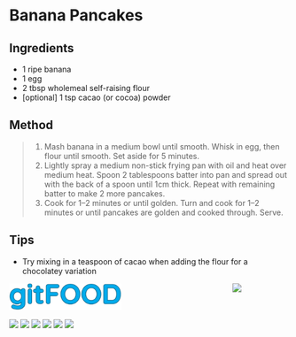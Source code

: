 # Banana Pancakes

## Ingredients

- 1 ripe banana
- 1 egg
- 2 tbsp wholemeal self-raising flour
- [optional] 1 tsp cacao (or cocoa) powder

## Method

> 1. Mash banana in a medium bowl until smooth. Whisk in egg, then flour until smooth. Set aside for 5 minutes.
> 1. Lightly spray a medium non-stick frying pan with oil and heat over medium heat. Spoon 2 tablespoons batter into pan and spread out with the back of a spoon until 1cm thick. Repeat with remaining batter to make 2 more pancakes.
> 1. Cook for 1–2 minutes or until golden. Turn and cook for 1–2 minutes or until pancakes are golden and cooked through. Serve.

## Tips
- Try mixing in a teaspoon of cacao when adding the flour for a chocolatey variation

<img src="../images/logo_sm.png" width="40%" />

<img src="https://profile-counter.glitch.me/gitfood_bananapancakes/count.svg" width="20%" align="right" />

<img src="https://img.shields.io/badge/breakfast-blue.svg" /> <img src="https://img.shields.io/badge/fast-blue.svg" /> <img src="https://img.shields.io/badge/fried-blue.svg" /> <img src="https://img.shields.io/badge/simple-blue.svg" /> <img src="https://img.shields.io/badge/stovetop-blue.svg" /> <img src="https://img.shields.io/badge/vegetarian-blue.svg" /> 